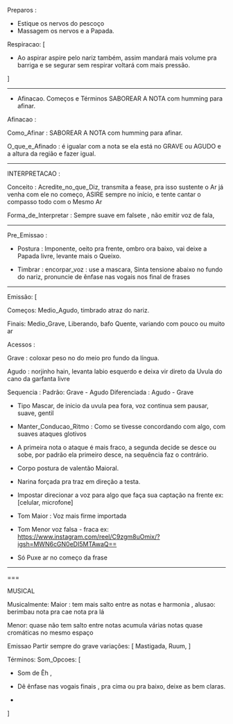 Preparos :
- Estique os nervos do pescoço
- Massagem os nervos e a Papada.

Respiracao: [
- Ao aspirar aspire pelo nariz também,  assim mandará mais volume pra barriga e se segurar sem respirar voltará com mais pressão.

]

---

- Afinacao. Começos e Términos SABOREAR A NOTA com humming para afinar.

Afinacao : 

Como_Afinar : SABOREAR A NOTA com humming para afinar.

O_que_e_Afinado : é igualar com a nota se ela está no GRAVE ou AGUDO e a altura da região  e fazer igual. 

---

INTERPRETACAO :

Conceito : Acredite_no_que_Diz, transmita a fease, pra isso sustente o Ar já venha com ele no começo, ASIRE sempre no início, e tente cantar o compasso todo com o Mesmo Ar

Forma_de_Interpretar : Sempre suave em falsete , não emitir voz de fala,

---
Pre_Emissao :

- Postura : Imponente, oeito pra frente, ombro ora baixo, vai deixe a Papada livre, levante mais o Queixo.

- Timbrar : encorpar_voz : use a mascara, Sinta tensione abaixo no fundo do nariz, pronuncie de ênfase nas vogais nos final de frases

---

Emissão: [  

Começos: Medio_Agudo, timbrado atraz do nariz.

Finais: Medio_Grave, Liberando, bafo Quente, variando com pouco ou muito ar

Acessos : 

  Grave : coloxar peso no  do meio pro fundo da língua.

  Agudo : norjinho hain, levanta labio esquerdo e deixa vir direto da Uvula do cano da garfanta livre


Sequencia : 
  Padrão: Grave - Agudo
  Diferenciada : Agudo - Grave

- Tipo Mascar, de inicio da uvula pea fora, voz continua sem pausar, suave, gentil 

- Manter_Conducao_Ritmo : Como se tivesse concordando com algo, com suaves ataques glotivos

- A primeira nota o ataque é mais fraco, a segunda decide se desce ou sobe, por padrão ela primeiro desce, na sequência faz o contrário.

- Corpo postura de valentão Maioral.
- Narina forçada pra traz em direção a testa.
- Impostar direcionar a voz para algo que faça sua captação na frente ex:[celular, microfone]

- Tom Maior : Voz mais firme importada
- Tom Menor voz falsa - fraca ex: https://www.instagram.com/reel/C9zgm8uOmix/?igsh=MWN6cGN0eDI5MTAwaQ==

- Só Puxe ar no começo da frase 

---


===

MUSICAL 

Musicalmente:
Maior : tem mais salto entre as notas e harmonia , alusao: berimbau nota pra cae nota pra lá

Menor: quase não tem salto entre notas acumula várias notas quase cromáticas no mesmo espaço

Emissao
Partir sempre do grave
  variações: [ Mastigada, Ruum, ]


Términos:
  Som_Opcoes: [
- Som de Êh ,

- Dê ênfase nas vogais finais , pra cima ou pra baixo, deixe as bem claras.
-
]

